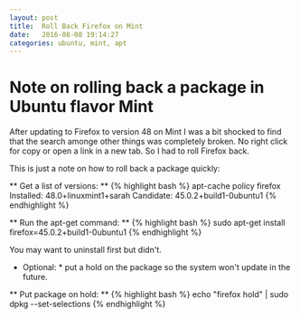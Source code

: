 ```yaml
---
layout: post
title:  Roll Back Firefox on Mint
date:   2016-08-08 19:14:27
categories: ubuntu, mint, apt
---
```

# Note on rolling back a package in Ubuntu flavor Mint

After updating to Firefox to version 48 on Mint I was a bit shocked to find that the search amonge other things was completely broken.
No right click for copy or open a link in a new tab.  So I had to roll Firefox back.

This is just a note on how to roll back a package quickly:

** Get a list of versions: **
{% highlight bash %}
apt-cache policy firefox
  Installed: 48.0+linuxmint1+sarah
  Candidate: 45.0.2+build1-0ubuntu1
{% endhighlight %}

** Run the apt-get command: **
{% highlight bash %}
sudo apt-get install firefox=45.0.2+build1-0ubuntu1
{% endhighlight %}

You may want to uninstall first but didn't.

* Optional: * put a hold on the package so the system won't update in the future.

** Put package on hold: **
{% highlight bash %}
echo "firefox hold" | sudo dpkg --set-selections
{% endhighlight %}
